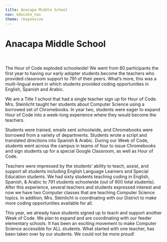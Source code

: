 ```yaml
---
title: Anacapa Middle School
nav: educate_nav
theme: responsive
---
```


<a id="top"></a>

# Anacapa Middle School

<br/>
<br/>
The Hour of Code exploded schoolwide! We went from 60 participants the first year to having our early adopter students become the teachers who provided classroom support to 791 of their peers. What’s more, this was a multi-lingual event in which students provided coding opportunities in English, Spanish and Arabic.	

We are a Title 1 school that had a single teacher sign up for Hour of Code. Mrs. Steinlicht taught her students about Computer Science using a borrowed set of Chromebooks. In year two, students were eager to expand Hour of Code into a week-long experience where they would become the teachers. 

Students were trained, emails sent schoolwide, and Chromebooks were borrowed from a variety of departments. Students wrote a script and translated directions into Spanish & Arabic. During our Week of Code, students went across the campus in teams of four to issue Chromebooks and sign students up for a special Google Classroom, as well as Hour of Code. 

Teachers were impressed by the students’ ability to teach, assist, and support all students including English Language Learners and Special Education students. We had sixty students teaching coding in English, Spanish, & Arabic to 791 students schoolwide (out of 900 total students). After this experience, several teachers and students expressed interest and now we have two Computer classes that are teaching Computer Science topics. In addition, Mrs. Steinlicht is coordinating with our District to make more coding opportunities available for all.

This year, we already have students signed up to teach and support another Week of Code. We plan to expand and are coordinating with our feeder elementary schools. It has been an exciting movement to make Computer Science accessible for ALL students. What started with one teacher, has been taken over by our students. We could not be more proud!